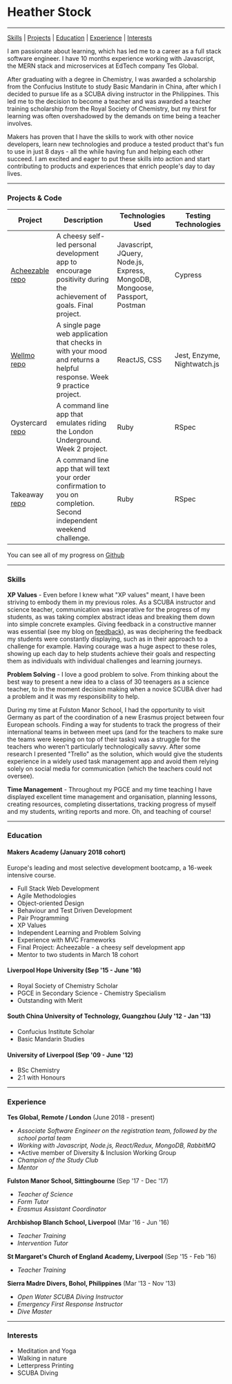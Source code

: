 # Heather Stock 

***
[Skills](#skills) | [Projects](#projects) | [Education](#education) | [Experience](#experience) | [Interests](#interests) 

I am passionate about learning, which has led me to a career as a full stack software engineer. I have 10 months experience working with Javascript, the MERN stack and microservices at EdTech company Tes Global. 

After graduating with a degree in Chemistry, I was awarded a scholarship from the Confucius Institute to study Basic Mandarin in China, after which I decided to pursue life as a SCUBA diving instructor in the Philippines. This led me to the decision to become a teacher and was awarded a teacher training scholarship from the Royal Society of Chemistry, but my thirst for learning was often overshadowed by the demands on time being a teacher involves. 

Makers has proven that I have the skills to work with other novice developers, learn new technologies and produce a tested product that's fun to use in just 8 days - all the while having fun and helping each other succeed. I am excited and eager to put these skills into action and start contributing to products and experiences that enrich people's day to day lives. 

***

### <a name="projects">Projects & Code</a>

Project | Description | Technologies Used | Testing Technologies
--- | --- | --- | ---
[Acheezable](https://acheezable.herokuapp.com) [repo](https://github.com/heatherstock/acheezable) | A cheesy self-led personal development app to encourage positivity during the achievement of goals. Final project. | Javascript, JQuery, Node.js, Express, MongoDB, Mongoose, Passport, Postman | Cypress
[Wellmo](https://wellmo.herokuapp.com/) [repo](https://github.com/heatherstock/WellMo) | A single page web application that checks in with your mood and returns a helpful response. Week 9 practice project. | ReactJS, CSS | Jest, Enzyme, Nightwatch.js
Oystercard [repo](https://github.com/heatherstock/Oystercard) | A command line app that emulates riding the London Underground. Week 2 project. | Ruby | RSpec
Takeaway [repo](https://github.com/heatherstock/takeaway-challenge) | A command line app that will text your order confirmation to you on completion. Second independent weekend challenge. | Ruby | RSpec

You can see all of my progress on [Github](https://github.com/heatherstock)

***

### <a name="skills">Skills</a>

**XP Values** - Even before I knew what "XP values" meant, I have been striving to embody them in my previous roles. As a SCUBA instructor and science teacher, communication was imperative for the progress of my students, as was taking complex abstract ideas and breaking them down into simple concrete examples. Giving feedback in a constructive manner was essential (see my blog on [feedback](https://medium.com/@heatherstock/nice-next-time-now-ideas-for-effective-feedback-8d24634efd28)), as was deciphering the feedback my students were constantly displaying, such as in their approach to a challenge for example. Having courage was a huge aspect to these roles, showing up each day to help students achieve their goals and respecting them as individuals with individual challenges and learning journeys. 

**Problem Solving** - I love a good problem to solve. From thinking about the best way to present a new idea to a class of 30 teenagers as a science teacher, to in the moment decision making when a novice SCUBA diver had a problem and it was my responsibility to help. 

During my time at Fulston Manor School, I had the opportunity to visit Germany as part of the coordination of a new Erasmus project between four European schools. Finding a way for students to track the progress of their international teams in between meet ups (and for the teachers to make sure the teams were keeping on top of their tasks) was a struggle for the teachers who weren't particularly technologically savvy. After some research I presented "Trello" as the solution, which would give the students experience in a widely used task management app and avoid them relying solely on social media for communication (which the teachers could not oversee).

**Time Management** - Throughout my PGCE and my time teaching I have displayed excellent time management and organisation, planning lessons, creating resources, completing dissertations, tracking progress of myself and my students, writing reports and more. Oh, and teaching of course!

***

### <a name="education">Education</a>

#### Makers Academy (January 2018 cohort)
Europe's leading and most selective development bootcamp, a 16-week intensive course.

- Full Stack Web Development
- Agile Methodologies
- Object-oriented Design
- Behaviour and Test Driven Development
- Pair Programming
- XP Values
- Independent Learning and Problem Solving
- Experience with MVC Frameworks
- Final Project: Acheezable - a cheesy self development app
- Mentor to two students in March 18 cohort

#### Liverpool Hope University (Sep '15 - June '16)

- Royal Society of Chemistry Scholar
- PGCE in Secondary Science - Chemistry Specialism 
- Outstanding with Merit

#### South China University of Technology, Guangzhou (July '12 - Jan '13)

- Confucius Institute Scholar
- Basic Mandarin Studies

#### University of Liverpool (Sep '09 - June '12)

- BSc Chemistry
- 2:1 with Honours

***

### <a name="experience">Experience</a>

**Tes Global, Remote / London** (June 2018 - present)
- *Associate Software Engineer on the registration team, followed by the school portal team*
- *Working with Javascript, Node.js, React/Redux, MongoDB, RabbitMQ*
- *Active member of Diversity & Inclusion Working Group
- *Champion of the Study Club*
- *Mentor*

**Fulston Manor School, Sittingbourne** (Sep '17 - Dec '17)
- *Teacher of Science*
- *Form Tutor*
- *Erasmus Assistant Coordinator*

**Archbishop Blanch School, Liverpool** (Mar '16 - Jun '16)
- *Teacher Training*
- *Intervention Tutor*

**St Margaret's Church of England Academy, Liverpool** (Sep '15 - Feb '16)
- *Teacher Training*

**Sierra Madre Divers, Bohol, Philippines** (Mar '13 - Nov '13)
- *Open Water SCUBA Diving Instructor*
- *Emergency First Response Instructor*
- *Dive Master*

***

### <a name="interests">Interests</a>

- Meditation and Yoga
- Walking in nature
- Letterpress Printing
- SCUBA Diving
